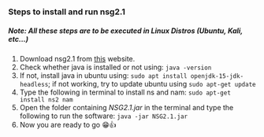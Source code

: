 ### Steps to install and run nsg2.1

##### Note: All these steps are to be executed in Linux Distros (Ubuntu, Kali, etc...)

1. Download nsg2.1 from [this](https://sites.google.com/site/pengjungwu/nsg) website.
2. Check whether java is installed or not using: ```java -version```
3. If not, install java in ubuntu using: ```sudo apt install openjdk-15-jdk-headless```; if not working, try to update ubuntu using ```sudo apt-get update```
4. Type the following in terminal to install ns and nam:
```sudo apt-get install ns2 nam```
5. Open the folder containing *NSG2.1.jar* in the terminal and type the following to run the software: ```java -jar NSG2.1.jar```
6. Now you are ready to go 😁👍
